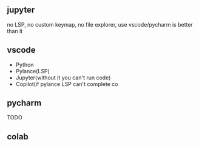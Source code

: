 ## jupyter
no LSP, no custom keymap, no file explorer, use vscode/pycharm is better than it

## vscode
- Python
- Pylance(LSP)
- Jupyter(without it you can't run code)
- Copilot(if pylance LSP can't complete co

## pycharm
TODO

## colab
